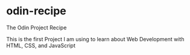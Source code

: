 # odin-recipe
The Odin Project Recipe

This is the first Project I am using to learn about Web Development with HTML, CSS, and JavaScript